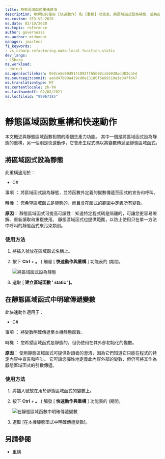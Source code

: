 ```yaml
---
title: 靜態區域函式重構選項
description: 瞭解如何使用 [快速動作] 和 [重構] 功能表，將區域函式設為靜態，並將函式之外定義的變數傳遞至函式的宣告與呼叫。
ms.custom: SEO-VS-2020
ms.date: 02/10/2020
ms.topic: reference
author: governesss
ms.author: midumont
manager: jmartens
f1_keywords:
- vs.csharp.refactoring.make.local.function.static
dev_langs:
- CSharp
ms.workload:
- dotnet
ms.openlocfilehash: 050ce5e90d9141892ff65602ca560d0add83da5d
ms.sourcegitcommit: ae6d47b09a439cd0e13180f5e89510e3e347fd47
ms.translationtype: MT
ms.contentlocale: zh-TW
ms.lasthandoff: 02/08/2021
ms.locfileid: "99967185"
---
```

# <a name="static-local-function-refactorings-and-quick-actions"></a>靜態區域函數重構和快速動作

本文概述與靜態區域函數相關的兩個生產力功能。 其中一個是將區域函式設為靜態的重構，另一個則是快速動作，它會產生程式碼以將變數傳遞至靜態區域函式。

## <a name="make-local-function-static"></a>將區域函式設為靜態

此重構適用於：

- C#

事項 **：** 將區域函式設為靜態，並將函數外定義的變數傳遞至函式的宣告和呼叫。

時機 **：** 您希望區域函式是靜態的，而且會在函式的範圍中定義所有變數。

**原因：** 靜態區域函式可提高可讀性：知道特定程式碼是隔離的，可讓您更容易瞭解、重新讀取和重複使用。 靜態區域函式也提供範圍，以防止使用只在單一方法中呼叫的靜態函式來污染類別。

### <a name="how-to"></a>使用方法

1. 將插入號放在區域函式名稱上。

2. 按下 **Ctrl** + **。** ) 觸發 [ **快速動作與重構** ] 功能表的 (期間。

   ![將區域函式設為靜態](media/make-local-function-static.png)

3. 選取 [ **建立區域函數 ' static ']。**

## <a name="pass-variable-explicitly-in-a-static-local-function"></a>在靜態區域函式中明確傳遞變數

此快速動作適用于：

- C#

事項 **：** 將變數明確傳遞至本機靜態函數。

時機 **：** 您希望區域函式是靜態的，但仍使用在其外部初始化的變數。

**原因：** 使用靜態區域函式可提供對讀者的澄清，因為它們知道它只能在程式的特定內容中宣告和呼叫。 它可讓您彈性地定義此內容外部的變數，但仍可將其作為靜態區域函式的引數傳遞。

### <a name="how-to"></a>使用方法

1. 將插入號放在用於靜態區域函式的變數上。

2. 按下 **Ctrl** + **。** ) 觸發 [ **快速動作與重構** ] 功能表的 (期間。

   ![在靜態區域函數中明確傳遞變數](media/pass-variable-explicitly-static-local-function.png)

3. 選取 [在本機靜態函式中明確傳遞變數]。

## <a name="see-also"></a>另請參閱

- [重構](../refactoring-in-visual-studio.md)